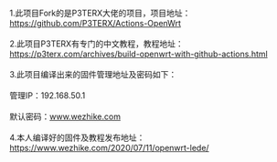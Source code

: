 <br>1.此项目Fork的是P3TERX大佬的项目，项目地址：https://github.com/P3TERX/Actions-OpenWrt</br>
<br>2.此项目P3TERX有专门的中文教程，教程地址：https://p3terx.com/archives/build-openwrt-with-github-actions.html</br>
<br>3.此项目编译出来的固件管理地址及密码如下：</br>
<br>管理IP：192.168.50.1</br>
<br>默认密码：www.wezhike.com</br>
<br>4.本人编译好的固件及教程发布地址：https://www.wezhike.com/2020/07/11/openwrt-lede/</br>
